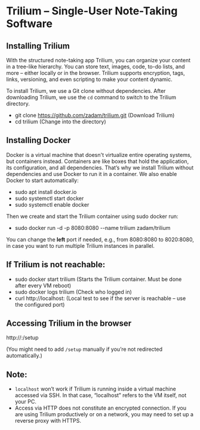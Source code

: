 # Trilium – Single-User Note-Taking Software

## Installing Trilium

With the structured note-taking app Trilium, you can organize your content in a tree-like hierarchy.
You can store text, images, code, to-do lists, and more – either locally or in the browser.
Trilium supports encryption, tags, links, versioning, and even scripting to make your content dynamic.

To install Trilium, we use a Git clone without dependencies. After downloading Trilium, we use the `cd` command to switch to the Trilium directory.

* git clone https://github.com/zadam/trilium.git     (Download Trilium)
* cd trilium                                         (Change into the directory)

## Installing Docker

Docker is a virtual machine that doesn't virtualize entire operating systems, but containers instead.
Containers are like boxes that hold the application, its configuration, and all dependencies.
That’s why we install Trilium without dependencies and use Docker to run it in a container.
We also enable Docker to start automatically:

* sudo apt install docker.io
* sudo systemctl start docker
* sudo systemctl enable docker

Then we create and start the Trilium container using sudo docker run:

* sudo docker run -d -p 8080:8080 --name trilium zadam/trilium

You can change the **left** port if needed, e.g., from 8080:8080 to 8020:8080, in case you want to run multiple Trilium instances in parallel.

## If Trilium is not reachable:

* sudo docker start trilium          (Starts the Trilium container. Must be done after every VM reboot)
* sudo docker logs trilium           (Check who logged in)
* curl http://localhost:<port>       (Local test to see if the server is reachable – use the configured port)

## Accessing Trilium in the browser

http\://<your-VM-IP>:<configured-port>/setup

(You might need to add `/setup` manually if you’re not redirected automatically.)

## Note:
* `localhost` won’t work if Trilium is running inside a virtual machine accessed via SSH. In that case, “localhost” refers to the VM itself, not your PC.
* Access via HTTP does not constitute an encrypted connection. If you are using Trilium productively or on a network, you may need to set up a reverse proxy with HTTPS.
